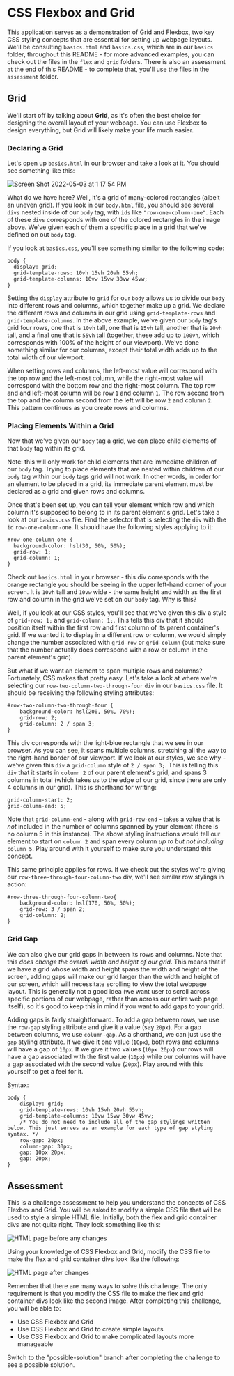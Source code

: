 # CSS Flexbox and Grid

This application serves as a demonstration of Grid and Flexbox, two key CSS styling concepts that are essential for setting up webpage layouts. We'll be consulting `basics.html` and `basics.css`, which are in our `basics` folder, throughout this README - for more advanced examples, you can check out the files in the `flex` and `grid` folders. There is also an assessment at the end of this README - to complete that, you'll use the files in the `assessment` folder.

## Grid

We'll start off by talking about **Grid**, as it's often the best choice for designing the overall layout of your webpage. You can use Flexbox to design everything, but Grid will likely make your life much easier.

### Declaring a Grid
Let's open up `basics.html` in our browser and take a look at it. You should see something like this:

![Screen Shot 2022-05-03 at 1 17 54 PM](https://user-images.githubusercontent.com/89106805/166559090-9124419d-b558-4965-b280-87cebd5b2dc6.png)

What do we have here? Well, it's a grid of many-colored rectangles (albeit an uneven grid). If you look in our `body.html` file, you should see several `divs` nested inside of our `body` tag, with `ids` like `"row-one-column-one"`. Each of these `divs` corresponds with one of the colored rectangles in the image above. We've given each of them a specific place in a grid that we've defined on out `body` tag.

If you look at `basics.css`, you'll see something similar to the following code:

```
body {
  display: grid;
  grid-template-rows: 10vh 15vh 20vh 55vh;
  grid-template-columns: 10vw 15vw 30vw 45vw;
}
```

Setting the `display` attribute to `grid` for our `body` allows us to divide our `body` into different rows and columns, which together make up a grid. We declare the different rows and columns in our grid using `grid-template-rows` and `grid-template-columns`. In the above example, we've given our `body` tag's grid four rows, one that is `10vh` tall, one that is `15vh` tall, another that is `20vh` tall, and a final one that is `55vh` tall (together, these add up to `100vh`, which corresponds with 100% of the height of our viewport). We've done something similar for our columns, except their total width adds up to the total width of our viewport.

When setting rows and columns, the left-most value will correspond with the top row and the left-most column, while the right-most value will correspond with the bottom row and the right-most column. The top row and and left-most column will be row `1` and column `1`. The row second from the top and the column second from the left will be row `2` and column `2`. This pattern continues as you create rows and columns.

### Placing Elements Within a Grid

Now that we've given our `body` tag a grid, we can place child elements of that `body` tag within its grid.

Note: this will only work for child elements that are immediate children of our `body` tag. Trying to place elements that are nested within children of our `body` tag within our `body` tags grid will not work. In other words, in order for an element to be placed in a grid, its immediate parent element must be declared as a grid and given rows and columns.

Once that's been set up, you can tell your element which row and which column it's supposed to belong to in its parent element's grid. Let's take a look at our `basics.css` file. Find the selector that is selecting the `div` with the `id` `row-one-column-one`. It should have the following styles applying to it:

```
#row-one-column-one {
  background-color: hsl(30, 50%, 50%);
  grid-row: 1;
  grid-column: 1;
}
```

Check out `basics.html` in your browser - this div corresponds with the orange rectangle you should be seeing in the upper left-hand corner of your screen. It is `10vh` tall and `10vw` wide - the same height and width as the first row and column in the grid we've set on our `body` tag. Why is this?

Well, if you look at our CSS styles, you'll see that we've given this div a style of `grid-row: 1;` and `grid-column: 1;`. This tells this div that it should position itself within the first row and first column of its parent container's grid. If we wanted it to display in a different row or column, we would simply change the number associated with `grid-row` or `grid-column` (but make sure that the number actually does correspond with a row or column in the parent element's grid).

But what if we want an element to span multiple rows and columns? Fortunately, CSS makes that pretty easy. Let's take a look at where we're selecting our `row-two-column-two-through-four` `div` in our `basics.css` file. It should be receiving the following styling attributes:

```
#row-two-column-two-through-four {
    background-color: hsl(200, 50%, 70%);
    grid-row: 2;
    grid-column: 2 / span 3;
}
```

This div corresponds with the light-blue rectangle that we see in our browser. As you can see, it spans multiple columns, stretching all the way to the right-hand border of our viewport. If we look at our styles, we see why - we've given this `div` a `grid-column` style of `2 / span 3;`. This is telling this `div` that it starts in `column 2` of our parent element's grid, and spans 3 columns in total (which takes us to the edge of our grid, since there are only 4 columns in our grid). This is shorthand for writing:

```
grid-column-start: 2;
grid-column-end: 5;
```

Note that `grid-column-end` - along with `grid-row-end` - takes a value that is _not_ included in the number of columns spanned by your element (there is no column 5 in this instance). The above styling instructions would tell our element to start on `column 2` and span every column _up to but not including_ `column 5`. Play around with it yourself to make sure you understand this concept.

This same principle applies for rows. If we check out the styles we're giving our `row-three-through-four-column-two` div, we'll see similar row stylings in action:

```
#row-three-through-four-column-two{
    background-color: hsl(170, 50%, 50%);
    grid-row: 3 / span 2;
    grid-column: 2;
}
```

### Grid Gap

We can also give our grid gaps in between its rows and columns. Note that this _does change the overall width and height of our grid_. This means that if we have a grid whose width and height spans the width and height of the screen, adding gaps will make our grid larger than the width and height of our screen, which will necessitate scrolling to view the total webpage layout. This is generally not a good idea (we want user to scroll across specific portions of our webpage, rather than across our entire web page itself), so it's good to keep this in mind if you want to add gaps to your grid.

Adding gaps is fairly straightforward. To add a gap between rows, we use the `row-gap` styling attribute and give it a value (say `20px`). For a gap between columns, we use `column-gap`. As a shorthand, we can just use the `gap` styling attribute. If we give it one value (`10px`), both rows and columns will have a gap of `10px`. If we give it two values (`10px 20px`) our rows will have a gap associated with the first value (`10px`) while our columns will have a gap associated with the second value (`20px`). Play around with this yourself to get a feel for it.

Syntax:
```
body {
    display: grid;
    grid-template-rows: 10vh 15vh 20vh 55vh;
    grid-template-columns: 10vw 15vw 30vw 45vw;
    /* You do not need to include all of the gap stylings written below. This just serves as an example for each type of gap styling syntax. */
    row-gap: 20px;
    column-gap: 30px;
    gap: 10px 20px;
    gap: 20px;
}
```

## Assessment
This is a challenge assessment to help you understand the concepts of CSS Flexbox and Grid. You will be asked to modify a simple CSS file that will be used to style a simple HTML file. Initially, both the flex and grid container divs are not quite right. They look something like this:

![HTML page before any changes](./images/before.png)

Using your knowledge of CSS Flexbox and Grid, modify the CSS file to make the flex and grid container divs look like the following:

![HTML page after changes](./images/after.png)

Remember that there are many ways to solve this challenge. The only requirement is that you modify the CSS file to make the flex and grid container divs look like the second image. After completing this challenge, you will be able to:
- Use CSS Flexbox and Grid
- Use CSS Flexbox and Grid to create simple layouts
- Use CSS Flexbox and Grid to make complicated layouts more manageable

Switch to the "possible-solution" branch after completing the challenge to see a possible solution.
